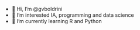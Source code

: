 - 👋 Hi, I’m @gvboldrini
- 👀 I’m interested IA, programming and data science
- 🌱 I’m currently learning R and Python

<!---
gvboldrini/gvboldrini is a ✨ special ✨ repository because its `README.md` (this file) appears on your GitHub profile.
You can click the Preview link to take a look at your changes.
--->
